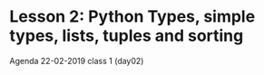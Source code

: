 # Lesson 2: Python Types, simple types, lists, tuples and sorting
Agenda 22-02-2019 class 1 (day02)
